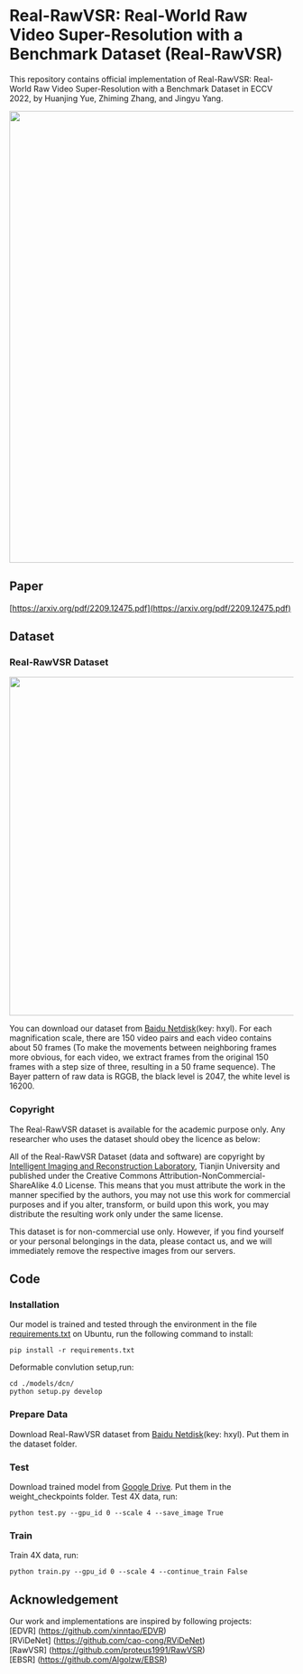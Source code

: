 # Real-RawVSR: Real-World Raw Video Super-Resolution with a Benchmark Dataset (Real-RawVSR)

This repository contains official implementation of Real-RawVSR: Real-World Raw Video Super-Resolution with a Benchmark Dataset in ECCV 2022, by Huanjing Yue, Zhiming Zhang, and Jingyu Yang.

<p align="center">
  <img width="800" src="https://github.com/zmzhang1998/Real-RawVSR/blob/main/images/framework.jpg">
</p>

## Paper

[https://arxiv.org/pdf/2209.12475.pdf](https://arxiv.org/pdf/2209.12475.pdf)
## Dataset

### Real-RawVSR Dataset

<p align="center">
  <img width="600" src="https://github.com/zmzhang1998/Real-RawVSR/blob/main/images/dataset.jpg">
</p>

You can download our dataset from [Baidu Netdisk](https://pan.baidu.com/s/1G5_zCt_L_POzwb_mWgpuDA)(key: hxyl). For each magnification scale, there are 150 video pairs and each video contains about 50 frames (To make the movements between neighboring frames more obvious, for each video, we extract frames from the original 150 frames with a step size of three, resulting in a 50 frame sequence). The Bayer pattern of raw data is RGGB, the black level is 2047, the white level is 16200.

### Copyright ###

The Real-RawVSR dataset is available for the academic purpose only. Any researcher who uses the dataset should obey the licence as below:

All of the Real-RawVSR Dataset (data and software) are copyright by [Intelligent Imaging and Reconstruction Laboratory](http://tju.iirlab.org/doku.php), Tianjin University and published under the Creative Commons Attribution-NonCommercial-ShareAlike 4.0 License. This means that you must attribute the work in the manner specified by the authors, you may not use this work for commercial purposes and if you alter, transform, or build upon this work, you may distribute the resulting work only under the same license.

This dataset is for non-commercial use only. However, if you find yourself or your personal belongings in the data, please contact us, and we will immediately remove the respective images from our servers.

## Code

### Installation

Our model is trained and tested through the environment in the file [requirements.txt](https://github.com/zmzhang1998/Real-RawVSR/blob/main/requirements.txt) on Ubuntu, run the following command to install:
  ```
  pip install -r requirements.txt
  ```
  
Deformable convlution setup,run:
  ```
  cd ./models/dcn/
  python setup.py develop
  ```

### Prepare Data

Download Real-RawVSR dataset from [Baidu Netdisk](https://pan.baidu.com/s/1G5_zCt_L_POzwb_mWgpuDA)(key: hxyl). Put them in the dataset folder.

### Test

Download trained model from [Google Drive](https://drive.google.com/drive/folders/1zBMWiRq352HvurnVDxG0t-_OPVXAwtcQ?usp=sharing). Put them in the weight_checkpoints folder.
Test 4X data, run:
  ```
  python test.py --gpu_id 0 --scale 4 --save_image True
  ```

### Train
Train 4X data, run:
  ```
  python train.py --gpu_id 0 --scale 4 --continue_train False
  ```

## Acknowledgement

Our work and implementations are inspired by following projects:<br/>
[EDVR] (https://github.com/xinntao/EDVR)<br/>
[RViDeNet] (https://github.com/cao-cong/RViDeNet)<br/>
[RawVSR] (https://github.com/proteus1991/RawVSR)<br/>
[EBSR] (https://github.com/Algolzw/EBSR)<br/>
